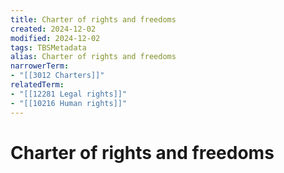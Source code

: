 ```yaml
---
title: Charter of rights and freedoms
created: 2024-12-02
modified: 2024-12-02
tags: TBSMetadata
alias: Charter of rights and freedoms
narrowerTerm:
- "[[3012 Charters]]"
relatedTerm:
- "[[12281 Legal rights]]"
- "[[10216 Human rights]]"
---
```

# Charter of rights and freedoms
